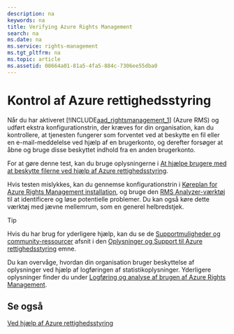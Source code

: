 ```yaml
---
description: na
keywords: na
title: Verifying Azure Rights Management
search: na
ms.date: na
ms.service: rights-management
ms.tgt_pltfrm: na
ms.topic: article
ms.assetid: 08664a01-81a5-4fa5-884c-7306ee55dba0
---
```

# Kontrol af Azure rettighedsstyring
Når du har aktiveret [!INCLUDE[aad_rightsmanagement_1](../Token/aad_rightsmanagement_1_md.md)] (Azure RMS) og udført ekstra konfigurationstrin, der kræves for din organisation, kan du kontrollere, at tjenesten fungerer som forventet ved at beskytte en fil eller en e-mail-meddelelse ved hjælp af en brugerkonto, og derefter forsøger at åbne og bruge disse beskyttet indhold fra en anden brugerkonto.

For at gøre denne test, kan du bruge oplysningerne i [At hjælpe brugere med at beskytte filerne ved hjælp af Azure rettighedsstyring](../Topic/Helping_Users_to_Protect_Files_by_Using_Azure_Rights_Management.md).

Hvis testen mislykkes, kan du gennemse konfigurationstrin i [Køreplan for Azure Rights Management installation](../Topic/Azure_Rights_Management_Deployment_Roadmap.md), og bruge den [RMS Analyzer-værktøj](http://www.microsoft.com/en-us/download/details.aspx?id=46437) til at identificere og løse potentielle problemer. Du kan også køre dette værktøj med jævne mellemrum, som en generel helbredstjek.

> [!TIP]
> Hvis du har brug for yderligere hjælp, kan du se de [Supportmuligheder og community-ressourcer](../Topic/Information_and_Support_for_Azure_Rights_Management.md#BKMK_SupportOptions) afsnit i den [Oplysninger og Support til Azure rettighedsstyring](../Topic/Information_and_Support_for_Azure_Rights_Management.md) emne.

Du kan overvåge, hvordan din organisation bruger beskyttelse af oplysninger ved hjælp af logføringen af statistikoplysninger. Yderligere oplysninger finder du under [Logføring og analyse af brugen af Azure Rights Management](../Topic/Logging_and_Analyzing_Azure_Rights_Management_Usage.md).

## Se også
[Ved hjælp af Azure rettighedsstyring](../Topic/Using_Azure_Rights_Management.md)

